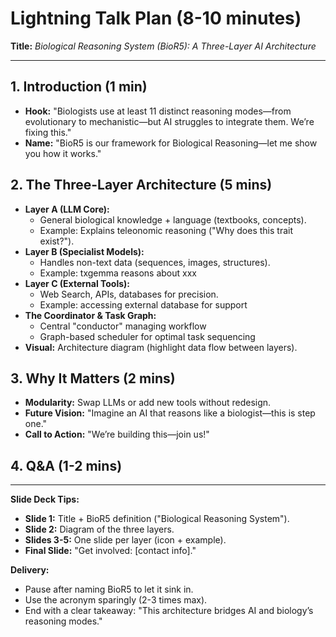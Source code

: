 # **Lightning Talk Plan (8-10 minutes)**

**Title:** _Biological Reasoning System (BioR5): A Three-Layer AI Architecture_

---

## **1. Introduction (1 min)**

- **Hook:** "Biologists use at least 11 distinct reasoning modes—from evolutionary to mechanistic—but AI struggles to integrate them. We’re fixing this."
- **Name:** "BioR5 is our framework for Biological Reasoning—let me show you how it works."

## **2. The Three-Layer Architecture (5 mins)**

- **Layer A (LLM Core):**
  - General biological knowledge + language (textbooks, concepts).
  - Example: Explains teleonomic reasoning ("Why does this trait exist?").
- **Layer B (Specialist Models):**
  - Handles non-text data (sequences, images, structures).
  - Example: txgemma reasons about xxx
- **Layer C (External Tools):**
  - Web Search, APIs, databases for precision.
  - Example: accessing external database for support
- **The Coordinator & Task Graph:**
  - Central "conductor" managing workflow
  - Graph-based scheduler for optimal task sequencing
- **Visual:** Architecture diagram (highlight data flow between layers).

## **3. Why It Matters (2 mins)**

- **Modularity:** Swap LLMs or add new tools without redesign.
- **Future Vision:** "Imagine an AI that reasons like a biologist—this is step one."
- **Call to Action:** "We’re building this—join us!"

## **4. Q&A (1-2 mins)**

---

**Slide Deck Tips:**

- **Slide 1:** Title + BioR5 definition ("Biological Reasoning System").
- **Slide 2:** Diagram of the three layers.
- **Slides 3-5:** One slide per layer (icon + example).
- **Final Slide:** "Get involved: [contact info]."

**Delivery:**

- Pause after naming BioR5 to let it sink in.
- Use the acronym sparingly (2-3 times max).
- End with a clear takeaway: "This architecture bridges AI and biology’s reasoning modes."
